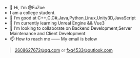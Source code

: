 ﻿- 👋 Hi, I'm @FuZoe
- I am a college student.
- 👀 I’m good at C++,C,C#,Java,Python,Linux,Unity3D,JavaScript
- 🌱 I’m currently learning Unreal Engine && Vue3
- 💞️ I’m looking to collaborate on Backend Development,Server Maintenance and Client Development
- 📫 How to reach me —— My email is below

>  2608627672@qq.com
or
> fxq4533@outlook.com
